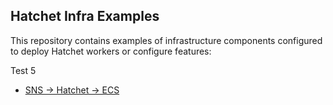 ## Hatchet Infra Examples

This repository contains examples of infrastructure components configured to deploy Hatchet workers or configure features:

Test 5

- [SNS -> Hatchet -> ECS](./sns-ecs-example/)
